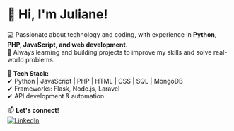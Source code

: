 # 👋 Hi, I'm Juliane! 

💻 Passionate about technology and coding, with experience in **Python, PHP, JavaScript, and web development**.  
🚀 Always learning and building projects to improve my skills and solve real-world problems.  

🔹 **Tech Stack:**  
✔ Python | JavaScript | PHP | HTML | CSS | SQL | MongoDB  
✔ Frameworks: Flask, Node.js, Laravel  
✔ API development & automation  
 

📫 **Let's connect!**  
[![LinkedIn](https://img.shields.io/badge/LinkedIn-Juliane-blue?logo=linkedin)](www.linkedin.com/in/juliane-beda-araújo-5098a5257)  


<!--
**juliane-DevArj/juliane-DevArj** is a ✨ _special_ ✨ repository because its `README.md` (this file) appears on your GitHub profile.

Here are some ideas to get you started:

- 🔭 I’m currently working on ...
- 🌱 I’m currently learning ...
- 👯 I’m looking to collaborate on ...
- 🤔 I’m looking for help with ...
- 💬 Ask me about ...
- 📫 How to reach me: ...
- 😄 Pronouns: ...
- ⚡ Fun fact: ...
-->
